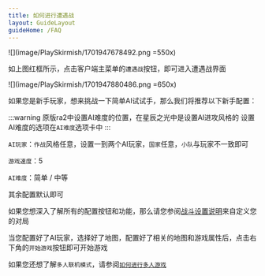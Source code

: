 ```yaml
---
title: 如何进行遭遇战
layout: GuideLayout
guideHome: /FAQ
---
```


![](image/PlaySkirmish/1701947678492.png =550x)

如上图红框所示，点击客户端主菜单的`遭遇战`按钮，即可进入遭遇战界面

![](image/PlaySkirmish/1701947880486.png =650x)

如果您是新手玩家，想来挑战一下简单AI试试手，那么我们将推荐以下新手配置：

:::warning
原版ra2中设置AI难度的位置，在星辰之光中是设置AI进攻风格的
设置AI难度的选项在`AI难度`选项卡中
:::

`AI玩家`：`作战`风格任意，设置一到两个AI玩家，`国家`任意，`小队`与玩家不一致即可

`游戏速度`：5

`AI难度`：简单 / 中等

其余配置默认即可

如果您想深入了解所有的配置按钮和功能，那么请您参阅[战斗设置说明](BattleSetting)来自定义您的对局

当您配置好了AI玩家，选择好了地图，配置好了相关的地图和游戏属性后，点击右下角的`开始游戏`按钮即可开始游戏

如果您还想了解`多人联机模式`，请参阅[`如何进行多人游戏`](PlayOnline)
